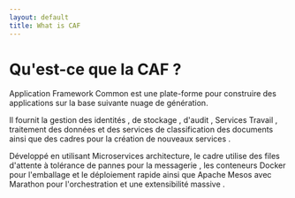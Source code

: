 ```yaml
---
layout: default
title: What is CAF
---
```


# Qu'est-ce que la CAF ?

Application Framework Common est une plate-forme pour construire des applications sur la base suivante nuage de génération.

Il fournit la gestion des identités , de stockage , d'audit , Services Travail , traitement des données et des services de classification des documents ainsi que des cadres pour la création de nouveaux services .

Développé en utilisant Microservices architecture, le cadre utilise des files d'attente à tolérance de pannes pour la messagerie , les conteneurs Docker pour l'emballage et le déploiement rapide ainsi que Apache Mesos avec Marathon pour l'orchestration et une extensibilité massive .
